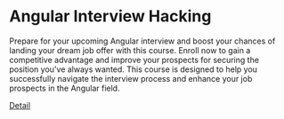 # Angular Interview Hacking

Prepare for your upcoming Angular interview and boost your chances of landing your dream job offer with this course. Enroll now to gain a competitive advantage and improve your prospects for securing the position you've always wanted. This course is designed to help you successfully navigate the interview process and enhance your job prospects in the Angular field. 

[Detail](https://eduitfree.com/courses/angular-interview-hacking)